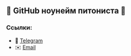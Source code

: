 ## 🔷 GitHub ноунейм питониста 🔷

### Ссылки:
- 💬 [Telegram](https://T.me/Pend0s)
- ✉️ [Email](mailto:djvlad967891@gmail.com)


